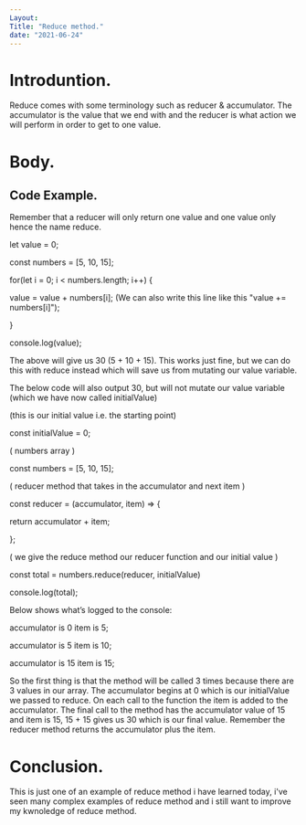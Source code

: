```yaml
---
Layout: 
Title: "Reduce method."
date: "2021-06-24"
---
```


# Introduntion.

Reduce comes with some terminology such as reducer & accumulator. The accumulator is the value that we end with and the reducer is what action we will perform in order to get to one value.

# Body.

## Code Example. 

Remember that a reducer will only return one value and one value only hence the name reduce.


let value = 0;

const numbers = [5, 10, 15];

for(let i = 0; i < numbers.length; i++) {

  value = value + numbers[i];  (We can also write this line like this "value += numbers[i]");

}

console.log(value);
 
The above will give us 30 (5 + 10 + 15). This works just fine, but we can do this with reduce instead which will save us from mutating our value variable.


The below code will also output 30, but will not mutate our value variable (which we have now called initialValue)


(this is our initial value i.e. the starting point)

const initialValue = 0;

( numbers array )

const numbers = [5, 10, 15];

( reducer method that takes in the accumulator and next item )

const reducer = (accumulator, item) => {

  return accumulator + item;

};

( we give the reduce method our reducer function and our initial value )

const total = numbers.reduce(reducer, initialValue)

console.log(total);


Below shows what’s logged to the console:

accumulator is 0 item is 5;

accumulator is 5 item is 10;

accumulator is 15 item is 15;


So the first thing is that the method  will be called 3 times because there are 3 values in our array. The accumulator begins at 0 which is our initialValue we passed to reduce. On each call to the function the item is added to the accumulator. The final call to the method has the accumulator value of 15 and item is 15, 15 + 15 gives us 30 which is our final value. Remember the reducer method returns the accumulator plus the item.


# Conclusion.

This is just one of an example of reduce method i have learned today, i've seen many complex examples of reduce method and i still want to improve my kwnoledge of reduce method. 